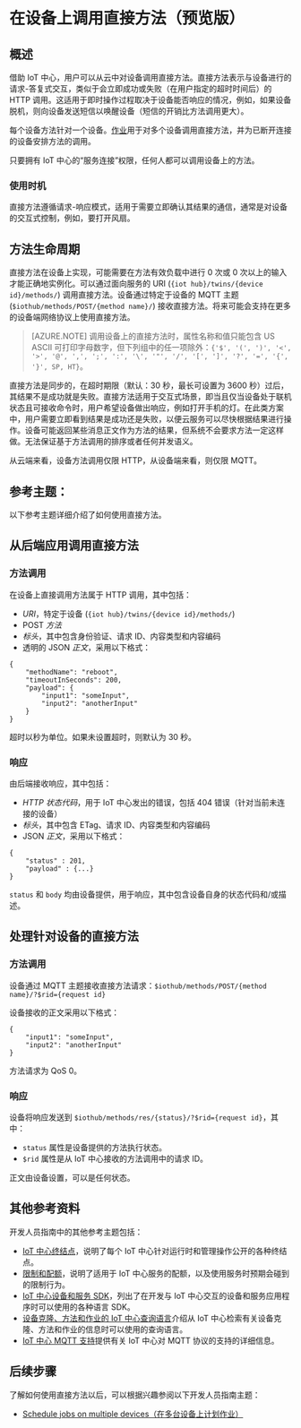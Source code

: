 <properties
 pageTitle="开发人员指南 - 直接方法 | Azure"
 description="Azure IoT 中心开发人员指南 - 使用直接方法调用设备上的代码"
 services="iot-hub"
 documentationCenter=".net"
 authors="nberdy"
 manager="timlt"
 editor=""/>  


<tags
 ms.service="iot-hub"
 ms.devlang="multiple"
 ms.topic="article"
 ms.tgt_pltfrm="na"
 ms.workload="na"
 ms.date="09/30/2016"
 wacn.date="12/12/2016" 
 ms.author="nberdy"/>  


# 在设备上调用直接方法（预览版）

## 概述
借助 IoT 中心，用户可以从云中对设备调用直接方法。直接方法表示与设备进行的请求-答复式交互，类似于会立即成功或失败（在用户指定的超时时间后）的 HTTP 调用。这适用于即时操作过程取决于设备能否响应的情况，例如，如果设备脱机，则向设备发送短信以唤醒设备（短信的开销比方法调用更大）。

每个设备方法针对一个设备。[作业][lnk-devguide-jobs]用于对多个设备调用直接方法，并为已断开连接的设备安排方法的调用。

只要拥有 IoT 中心的“服务连接”权限，任何人都可以调用设备上的方法。

### 使用时机
直接方法遵循请求-响应模式，适用于需要立即确认其结果的通信，通常是对设备的交互式控制，例如，要打开风扇。


## 方法生命周期
直接方法在设备上实现，可能需要在方法有效负载中进行 0 次或 0 次以上的输入才能正确地实例化。可以通过面向服务的 URI (`{iot hub}/twins/{device id}/methods/`) 调用直接方法。设备通过特定于设备的 MQTT 主题 (`$iothub/methods/POST/{method name}/`) 接收直接方法。将来可能会支持在更多的设备端网络协议上使用直接方法。

> [AZURE.NOTE] 调用设备上的直接方法时，属性名称和值只能包含 US ASCII 可打印字母数字，但下列组中的任一项除外：``{'$', '(', ')', '<', '>', '@', ',', ';', ':', '\', '"', '/', '[', ']', '?', '=', '{', '}', SP, HT}``。

直接方法是同步的，在超时期限（默认：30 秒，最长可设置为 3600 秒）过后，其结果不是成功就是失败。直接方法适用于交互式场景，即当且仅当设备处于联机状态且可接收命令时，用户希望设备做出响应，例如打开手机的灯。在此类方案中，用户需要立即看到结果是成功还是失败，以便云服务可以尽快根据结果进行操作。设备可能返回某些消息正文作为方法的结果，但系统不会要求方法一定这样做。无法保证基于方法调用的排序或者任何并发语义。

从云端来看，设备方法调用仅限 HTTP，从设备端来看，则仅限 MQTT。

## 参考主题：

以下参考主题详细介绍了如何使用直接方法。

## 从后端应用调用直接方法

### 方法调用

在设备上直接调用方法属于 HTTP 调用，其中包括：

- *URI*，特定于设备 (`{iot hub}/twins/{device id}/methods/`)
- POST *方法*
- *标头*，其中包含身份验证、请求 ID、内容类型和内容编码
- 透明的 JSON *正文*，采用以下格式：

```
{
    "methodName": "reboot",
    "timeoutInSeconds": 200,
    "payload": {
        "input1": "someInput",
        "input2": "anotherInput"
    }
}
```

  超时以秒为单位。如果未设置超时，则默认为 30 秒。
  
### 响应

由后端接收响应，其中包括：

- *HTTP 状态代码*，用于 IoT 中心发出的错误，包括 404 错误（针对当前未连接的设备）
- *标头*，其中包含 ETag、请求 ID、内容类型和内容编码
- JSON *正文*，采用以下格式：

```
{
    "status" : 201,
    "payload" : {...}
}
```

   `status` 和 `body` 均由设备提供，用于响应，其中包含设备自身的状态代码和/或描述。

## 处理针对设备的直接方法
### 方法调用
设备通过 MQTT 主题接收直接方法请求：`$iothub/methods/POST/{method name}/?$rid={request id}`

设备接收的正文采用以下格式：

```
{
    "input1": "someInput",
    "input2": "anotherInput"
}
```

方法请求为 QoS 0。

### 响应
设备将响应发送到 `$iothub/methods/res/{status}/?$rid={request id}`，其中：

 - `status` 属性是设备提供的方法执行状态。
 - `$rid` 属性是从 IoT 中心接收的方法调用中的请求 ID。

正文由设备设置，可以是任何状态。

## 其他参考资料

开发人员指南中的其他参考主题包括：

- [IoT 中心终结点][lnk-endpoints]，说明了每个 IoT 中心针对运行时和管理操作公开的各种终结点。
- [限制和配额][lnk-quotas]，说明了适用于 IoT 中心服务的配额，以及使用服务时预期会碰到的限制行为。
- [IoT 中心设备和服务 SDK][lnk-sdks]，列出了在开发与 IoT 中心交互的设备和服务应用程序时可以使用的各种语言 SDK。
- [设备克隆、方法和作业的 IoT 中心查询语言][lnk-query]介绍从 IoT 中心检索有关设备克隆、方法和作业的信息时可以使用的查询语言。
- [IoT 中心 MQTT 支持][lnk-devguide-mqtt]提供有关 IoT 中心对 MQTT 协议的支持的详细信息。

## 后续步骤
了解如何使用直接方法以后，可以根据兴趣参阅以下开发人员指南主题：

- [Schedule jobs on multiple devices（在多台设备上计划作业）][lnk-devguide-jobs]


<!-- links and images -->


[lnk-endpoints]: /documentation/articles/iot-hub-devguide-endpoints/
[lnk-quotas]: /documentation/articles/iot-hub-devguide-quotas-throttling/
[lnk-sdks]: /documentation/articles/iot-hub-devguide-sdks/
[lnk-query]: /documentation/articles/iot-hub-devguide-query-language/
[lnk-devguide-mqtt]: /documentation/articles/iot-hub-mqtt-support/

[lnk-devguide-jobs]: /documentation/articles/iot-hub-devguide-jobs/
[lnk-methods-tutorial]: /documentation/articles/iot-hub-node-node-direct-methods/
[lnk-devguide-messages]: /documentation/articles/iot-hub-devguide-messaging/
[lnk-c2d-guidance]: /documentation/articles/iot-hub-devguide-c2d-guidance/

<!---HONumber=Mooncake_1205_2016-->